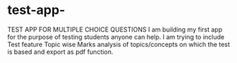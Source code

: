 # test-app-
TEST APP FOR MULTIPLE CHOICE QUESTIONS
I am building my first app for the purpose of testing students
anyone can help.
I am trying to include Test feature
Topic wise Marks analysis of topics/concepts on which the test is based  and export as pdf function.

